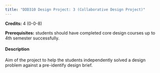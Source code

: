 ```yaml
---
title: "DDD310 Design Project: 3 (Collaborative Design Project)"
---
```

**Credits:** 4 (0-0-8)

**Prerequisites:** students should have completed core design courses up to 4th semester successfully.

#### Description
Aim of the project to help the students independently solved a design problem against a pre-identify design brief.